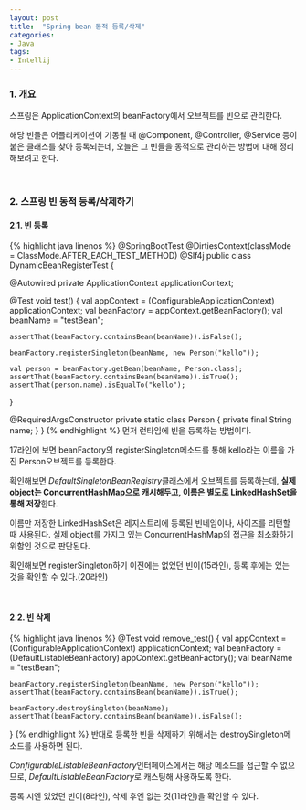 ```yaml
---
layout: post
title:  "Spring bean 동적 등록/삭제"
categories:
- Java
tags:
- Intellij
---
```


### 1. 개요
스프링은 ApplicationContext의 beanFactory에서 오브젝트를 빈으로 관리한다.

해당 빈들은 어플리케이션이 기동될 때 @Component, @Controller, @Service 등이 붙은 클래스를 찾아 등록되는데,
오늘은 그 빈들을 동적으로 관리하는 방법에 대해 정리해보려고 한다.

<br/>

### 2. 스프링 빈 동적 등록/삭제하기
#### 2.1. 빈 등록
{% highlight java linenos %}
@SpringBootTest
@DirtiesContext(classMode = ClassMode.AFTER_EACH_TEST_METHOD)
@Slf4j
public class DynamicBeanRegisterTest {

  @Autowired
  private ApplicationContext applicationContext;

  @Test
  void test() {
    val appContext = (ConfigurableApplicationContext) applicationContext;
    val beanFactory = appContext.getBeanFactory();
    val beanName = "testBean";

    assertThat(beanFactory.containsBean(beanName)).isFalse();

    beanFactory.registerSingleton(beanName, new Person("kello"));

    val person = beanFactory.getBean(beanName, Person.class);
    assertThat(beanFactory.containsBean(beanName)).isTrue();
    assertThat(person.name).isEqualTo("kello");
  }

  @RequiredArgsConstructor
  private static class Person {
    private final String name;
  }
} 
{% endhighlight %}
먼저 런타임에 빈을 등록하는 방법이다.

17라인에 보면 beanFactory의 registerSingleton메소드를 통해 kello라는 이름을 가진 Person오브젝트를 등록한다.

확인해보면 <var>DefaultSingletonBeanRegistry</var>클래스에서 오브젝트를 등록하는데,
**실제 object는 ConcurrentHashMap으로 캐시해두고, 이름은 별도로 LinkedHashSet을 통해 저장**한다.

이름만 저장한 LinkedHashSet은 레지스트리에 등록된 빈네임이나, 사이즈를 리턴할 때 사용된다.
실제 object를 가지고 있는 ConcurrentHashMap의 접근을 최소화하기 위함인 것으로 판단된다.

확인해보면 registerSingleton하기 이전에는 없었던 빈이(15라인), 등록 후에는 있는 것을 확인할 수 있다.(20라인)

<br/>

#### 2.2. 빈 삭제
{% highlight java linenos %}
@Test
void remove_test() {
    val appContext = (ConfigurableApplicationContext) applicationContext;
    val beanFactory = (DefaultListableBeanFactory) appContext.getBeanFactory();
    val beanName = "testBean";
    
    beanFactory.registerSingleton(beanName, new Person("kello"));
    assertThat(beanFactory.containsBean(beanName)).isTrue();
    
    beanFactory.destroySingleton(beanName);
    assertThat(beanFactory.containsBean(beanName)).isFalse();
}
{% endhighlight %}
반대로 등록한 빈을 삭제하기 위해서는 destroySingleton메소드를 사용하면 된다.

<var>ConfigurableListableBeanFactory</var>인터페이스에서는 해당 메소드를 접근할 수 없으므로,
<var>DefaultListableBeanFactory</var>로 캐스팅해 사용하도록 한다.

등록 시엔 있었던 빈이(8라인), 삭제 후엔 없는 것(11라인)을 확인할 수 있다.

<br/>
